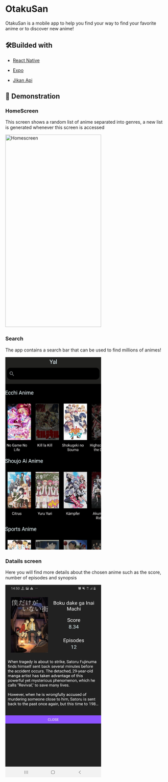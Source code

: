 # OtakuSan

OtakuSan is a mobile app to help you find your way to find your favorite anime or to discover new anime!

## 🛠️Builded with 
* [React Native](https://github.com/facebook/react-native) 

* [Expo](https://github.com/expo/expo)

* [Jikan Api](https://github.com/jikan-me/jikan) 

## 👀 Demonstration

### HomeScreen
This screen shows a random list of anime separated into genres, a new list is generated whenever this screen is accessed

<img src="https://github.com/PedroCororatte/YourAnimeList/blob/main/Homescreen.gif" width="300" height="600" title="Homescreen">

### Search
The app contains a search bar that can be used to find millions of animes!

<img src="https://github.com/PedroCororatte/YourAnimeList/blob/main/Search.gif" width="300" height="600" title="Homescreen">

### Datails screen

 Here you will find more details about the chosen anime such as the score, number of episodes and synopsis

<img src="https://github.com/PedroCororatte/YourAnimeList/blob/main/datail_02.jpg" width="300" height="600" title="Homescreen">

